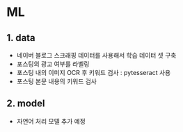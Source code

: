# ML 

## 1. data
- 네이버 블로그 스크래핑 데이터를 사용해서 학습 데이터 셋 구축
- 포스팅의 광고 여부를 라벨링
- 포스팅 내의 이미지 OCR 후 키워드 검사 : pytesseract 사용
- 포스팅 본문 내용의 키워드 검사

## 2. model
- 자연어 처리 모델 추가 예정